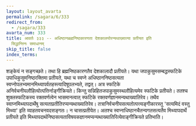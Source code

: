 ```yaml
---
layout: layout_avarta
permalink: /sagara/6/333
redirect_from:
  - /sagara/333
avarta_num: 333
title: आवर्तः ३३३ -- अधिष्ठानब्रह्मनिष्ठकारणता देशकालयोरन्यथाख्यात्या प्रतीयत इति
  सिद्धान्तिनः समाधानम्
skip_title: false
index_terms: 
---
```


शङ्केयं न सङ्गच्छते। तथा हि ब्रह्मनिष्ठकारणतैव देशकालादौ
प्रतीयते। यथा जपाकुसुमसम्बद्धस्फटिके उपाधिकुसुमनिष्ठरक्तिमा प्रतीयते,
यथा च स्वप्ने अधिष्ठाननिष्ठसत्यता स्वप्नोपलभ्यमानमिथ्यापर्वतहस्त्यादिषूपलभ्यते, तद्वत्। अत्र स्फटिके अनिर्वचनीयलौहित्योत्पत्तिर्नाङ्गीक्रियते।
किन्तु सन्निहितजपाकुसुमस्थलौहित्यमेव स्फटिके प्रतीयते। ततश्च शुक्लस्फटिकस्य रक्तवर्णत्वेन भासमानत्वात् स्फटिके रक्तवर्णज्ञानमन्यथाख्यातिरेव।
तथैव स्वाप्नमिथ्यापदार्थेषु सत्यताप्रतीतिरप्यन्यथाख्यातिरेव। तत्रानिर्वचनीयसत्यतोत्पत्त्यङ्गीकारस्तु 'सत्यमिदं वस्तु मिथ्या' इति व्याहतवचनवदसङ्गतः। न चासत्प्रतीयेत। अतश्च स्वप्नाधिष्ठानचैतन्यगतसत्यतैव मिथ्यापदार्थे
प्रतीयते इति मिथ्यापदार्थनिष्ठसत्यताविषयकज्ञानमप्यन्यथाख्यातिरित्येवाङ्गीक्रियते
प्रतिभाति।
